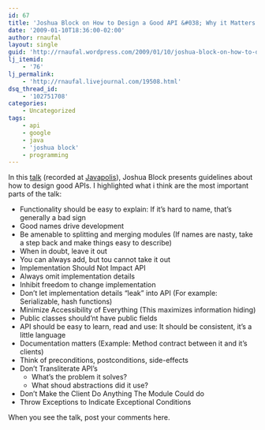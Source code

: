 ```yaml
---
id: 67
title: 'Joshua Block on How to Design a Good API &#038; Why it Matters'
date: '2009-01-10T18:36:00-02:00'
author: rnaufal
layout: single
guid: 'http://rnaufal.wordpress.com/2009/01/10/joshua-block-on-how-to-design-a-good-api-why-it-matters/'
lj_itemid:
    - '76'
lj_permalink:
    - 'http://rnaufal.livejournal.com/19508.html'
dsq_thread_id:
    - '102751708'
categories:
    - Uncategorized
tags:
    - api
    - google
    - java
    - 'joshua block'
    - programming
---
```


In this [talk](http://www.infoq.com/presentations/effective-api-design) (recorded at [Javapolis](http://www.javapolis.com/confluence/display/JP08/Home)), Joshua Block presents guidelines about how to design good APIs. I highlighted what i think are the most important parts of the talk:

- Functionality should be easy to explain: If it’s hard to name, that’s generally a bad sign
- Good names drive development
- Be amenable to splitting and merging modules (If names are nasty, take a step back and make things easy to describe)
- When in doubt, leave it out
- You can always add, but tou cannot take it out
- Implementation Should Not Impact API
- Always omit implementation details
- Inhibit freedom to change implementation
- Don’t let implementation details “leak” into API (For example: Serializable, hash functions)
- Minimize Accessibility of Everything (This maximizes information hiding)
- Public classes should’nt have public fields
- API should be easy to learn, read and use: It should be consistent, it’s a little language
- Documentation matters (Example: Method contract between it and it’s clients)
- Think of preconditions, postconditions, side-effects
- Don’t Transliterate API’s 
    - What’s the problem it solves?
    - What shoud abstractions did it use?
- Don’t Make the Client Do Anything The Module Could do
- Throw Exceptions to Indicate Exceptional Conditions

When you see the talk, post your comments here.